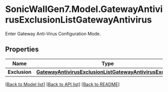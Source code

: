 # SonicWallGen7.Model.GatewayAntivirusExclusionListGatewayAntivirus
Enter Gateway Anti-Virus Configuration Mode.

## Properties

Name | Type | Description | Notes
------------ | ------------- | ------------- | -------------
**Exclusion** | [**GatewayAntivirusExclusionListGatewayAntivirusExclusion**](GatewayAntivirusExclusionListGatewayAntivirusExclusion.md) |  | [optional] 

[[Back to Model list]](../README.md#documentation-for-models) [[Back to API list]](../README.md#documentation-for-api-endpoints) [[Back to README]](../README.md)

